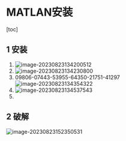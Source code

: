 # MATLAN安装

[toc]

## 1 安装

1.   ![image-20230823134200512](http://cdn.nidhogg-110.cn/typora/image-20230823134200512.png)
2.   ![image-20230823134230800](http://cdn.nidhogg-110.cn/typora/image-20230823134230800.png)
3.   09806-07443-53955-64350-21751-41297
     ![image-20230823134354322](http://cdn.nidhogg-110.cn/typora/image-20230823134354322.png)
4.   ![image-20230823134537543](http://cdn.nidhogg-110.cn/typora/image-20230823134537543.png)
5.   

## 2 破解

![image-20230823152350531](http://cdn.nidhogg-110.cn/typora/image-20230823152350531.png)